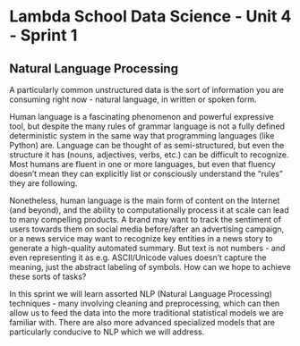 # Lambda School Data Science - Unit 4 - Sprint 1


## Natural Language Processing

A particularly common unstructured data is the sort of information you are consuming right now - natural language, in written or spoken form.

Human language is a fascinating phenomenon and powerful expressive tool, but despite the many rules of grammar language is not a fully defined deterministic system in the same way that programming languages (like Python) are. Language can be thought of as semi-structured, but even the structure it has (nouns, adjectives, verbs, etc.) can be difficult to recognize. Most humans are fluent in one or more languages, but even that fluency doesn’t mean they can explicitly list or consciously understand the “rules” they are following.

Nonetheless, human language is the main form of content on the Internet (and beyond), and the ability to computationally process it at scale can lead to many compelling products. A brand may want to track the sentiment of users towards them on social media before/after an advertising campaign, or a news service may want to recognize key entities in a news story to generate a high-quality automated summary. But text is not numbers - and even representing it as e.g. ASCII/Unicode values doesn’t capture the meaning, just the abstract labeling of symbols. How can we hope to achieve these sorts of tasks?

In this sprint we will learn assorted NLP (Natural Language Processing) techniques - many involving cleaning and preprocessing, which can then allow us to feed the data into the more traditional statistical models we are familiar with. There are also more advanced specialized models that are particularly conducive to NLP which we will address.

